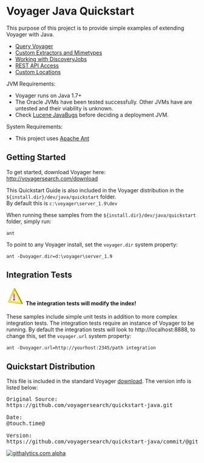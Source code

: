 Voyager Java Quickstart
========================

This purpose of this project is to provide simple examples of extending Voyager with Java.

 * [Query Voyager](docs/query.md)
 * [Custom Extractors and Mimetypes](docs/extractors.md)
 * [Working with DiscoveryJobs](docs/discoveryjob.md)
 * [REST API Access](docs/rest.md)
 * [Custom Locations](docs/locations.md)

JVM Requirements:

  * Voyager runs on Java 1.7+
  * The Oracle JVMs have been tested successfully. Other JVMs have are untested and their viability is unknown. 
  * Check [Lucene JavaBugs](http://wiki.apache.org/lucene-java/JavaBugs) before deciding a deployment JVM.

System Requirements:
  * This project uses [Apache Ant](http://ant.apache.org/)


Getting Started
---------------

To get started, download Voyager here: http://voyagersearch.com/download

This Quickstart Guide is also included in the Voyager distribution in the <code>${install.dir}/dev/java/quickstart</code> folder.  
By default this is <code>c:\voyager\server_1.9\dev</code>

When running these samples from the <code>${install.dir}/dev/java/quickstart</code> folder, simply run:

    ant

To point to any Voyager install, set the `voyager.dir` system property:

    ant -Dvoyager.dir=d:\voyager\server_1.9


Integration Tests
-----------------

#### ![warning](docs/imgs/warning_48.png) The integration tests will modify the index!

These samples include simple unit tests in addition to more complex integration tests.  The integration 
tests require an instance of Voyager to be running.  By default the integration tests will look to http://localhost:8888, 
to change this, set the `voyager.url` system property:

    ant -Dvoyager.url=http://yourhost:2345/path integration



Quickstart Distribution
-----------------------
This file is included in the standard Voyager [download](http://voyagersearch.com/download).  The version info is listed below:
<pre>
Original Source: 
https://github.com/voyagersearch/quickstart-java.git
 
Date: 
@touch.time@

Version: 
https://github.com/voyagersearch/quickstart-java/commit/@githash@
</pre>

[![githalytics.com alpha](https://cruel-carlota.pagodabox.com/e55e0f6daf4839eb6f8277cfbbd994e5 "githalytics.com")](http://githalytics.com/voyagersearch/quickstart-java)














